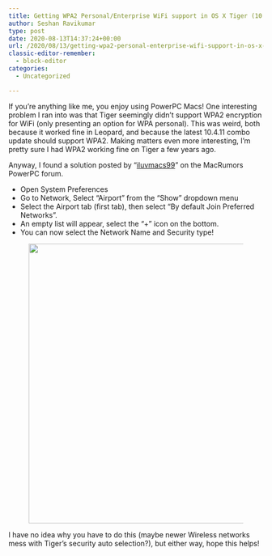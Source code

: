 ```yaml
---
title: Getting WPA2 Personal/Enterprise WiFi support in OS X Tiger (10.4)
author: Seshan Ravikumar
type: post
date: 2020-08-13T14:37:24+00:00
url: /2020/08/13/getting-wpa2-personal-enterprise-wifi-support-in-os-x-tiger-10-4/
classic-editor-remember:
  - block-editor
categories:
  - Uncategorized

---
```

If you&#8217;re anything like me, you enjoy using PowerPC Macs! One interesting problem I ran into was that Tiger seemingly didn&#8217;t support WPA2 encryption for WiFi (only presenting an option for WPA personal). This was weird, both because it worked fine in Leopard, and because the latest 10.4.11 combo update should support WPA2. Making matters even more interesting, I&#8217;m pretty sure I had WPA2 working fine on Tiger a few years ago.

Anyway, I found a solution posted by &#8220;[iluvmacs99][1]&#8221; on the MacRumors PowerPC forum.

  * Open System Preferences
  * Go to Network, Select &#8220;Airport&#8221; from the &#8220;Show&#8221; dropdown menu
  * Select the Airport tab (first tab), then select &#8220;By default Join Preferred Networks&#8221;.
  * An empty list will appear, select the &#8220;+&#8221; icon on the bottom.
  * You can now select the Network Name and Security type!

<div class="wp-block-image">
  <figure class="aligncenter size-large"><img loading="lazy" width="595" height="553" src="https://seshan.xyz/wp-content/uploads/2020/08/airport-settings.png" alt="" class="wp-image-306" srcset="https://seshan.xyz/wp-content/uploads/2020/08/airport-settings.png 595w, https://seshan.xyz/wp-content/uploads/2020/08/airport-settings-300x279.png 300w" sizes="(max-width: 595px) 100vw, 595px" /></figure>
</div>



I have no idea why you have to do this (maybe newer Wireless networks mess with Tiger&#8217;s security auto selection?), but either way, hope this helps!

 [1]: https://forums.macrumors.com/members/iluvmacs99.1172278/
